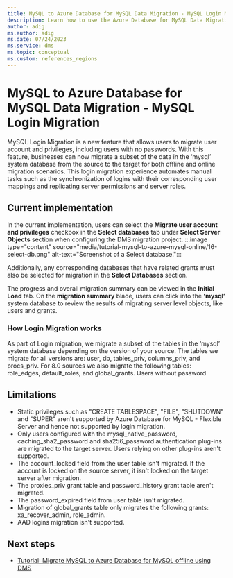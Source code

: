 ```yaml
---
title: MySQL to Azure Database for MySQL Data Migration - MySQL Login Migration
description: Learn how to use the Azure Database for MySQL Data Migration - MySQL Login Migration 
author: adig
ms.author: adig
ms.date: 07/24/2023
ms.service: dms
ms.topic: conceptual
ms.custom: references_regions
---
```


# MySQL to Azure Database for MySQL Data Migration - MySQL Login Migration

MySQL Login Migration is a new feature that allows users to migrate user account and privileges, including users with no passwords. With this feature, businesses can now migrate a subset of the data in the ‘mysql’ system database from the source to the target for both offline and online migration scenarios. This login migration experience automates manual tasks such as the synchronization of logins with their corresponding user mappings and replicating server permissions and server roles.

## Current implementation

In the current implementation, users can select the **Migrate user account and privileges** checkbox in the **Select databases** tab under **Select Server Objects** section when configuring the DMS migration project.
:::image type="content" source="media/tutorial-mysql-to-azure-mysql-online/16-select-db.png" alt-text="Screenshot of a Select database.":::

Additionally, any corresponding databases that have related grants must also be selected for migration in the **Select Databases** section.

The progress and overall migration summary can be viewed in the **Initial Load** tab. On the **migration summary** blade, users can click into the **‘mysql’** system database to review the results of migrating server level objects, like users and grants.

### How Login Migration works

As part of Login migration, we migrate a subset of the tables in the ‘mysql’ system database depending on the version of your source. The tables we migrate for all versions are: user, db, tables_priv, columns_priv, and procs_priv. For 8.0 sources we also migrate the following tables: role_edges, default_roles, and global_grants.
Users without password

## Limitations

* Static privileges such as "CREATE TABLESPACE", "FILE", "SHUTDOWN" and "SUPER" aren't supported by Azure Database for MySQL - Flexible Server and hence not supported by login migration.
* Only users configured with the mysql_native_password, caching_sha2_password and sha256_password authentication plug-ins are migrated to the target server. Users relying on other plug-ins aren't supported.
* The account_locked field from the user table isn't migrated. If the account is locked on the source server, it isn't locked on the target server after migration.
* The proxies_priv grant table and password_history grant table aren't migrated.
* The password_expired field from user table isn't migrated.
* Migration of global_grants table only migrates the following grants: xa_recover_admin, role_admin.
* AAD logins migration isn't supported.

## Next steps

* [Tutorial: Migrate MySQL to Azure Database for MySQL offline using DMS](tutorial-mysql-azure-mysql-offline-portal.md)

